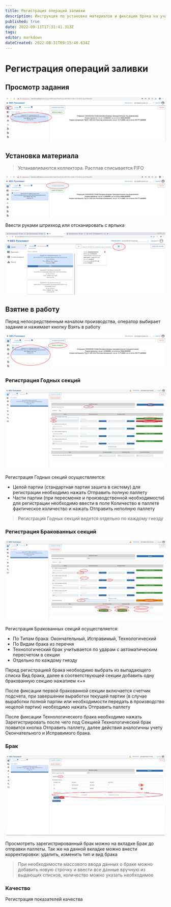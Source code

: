 ```yaml
---
title: Регистрация операций заливки
description: Инструкция по установке материалов и фиксации брака на участке плавки и заливки (РТ)
published: true
date: 2022-09-11T17:31:41.313Z
tags: 
editor: markdown
dateCreated: 2022-08-31T09:15:40.634Z
---
```


# Регистрация операций заливки

## Просмотр задания

![](<../../../assets/2 (1).png>)

## Установка материала

>Устанавливаются коллектора. Расплав списывается FIFO

![](<../../../assets/3 (8).png>)

Ввести руками штрихкод или отсканировать с ярлыка

![6.png](<../../../assets/4 (101).png>)

## Взятие в работу

Перед непосредственным началом производства, оператор выбирает задание и нажимает кнопку Взять в работу

![](<../../../assets/5 (18).png>)

### Регистрация Годных секций

![](<../../../assets/6 (18).png>)

Регистрация Годных секций осуществляется:

* Целой партии (стандартная партия зашита в систему) для регистрации необходимо нажать Отправить полную паллету
* Части партии (при пересменке и производственной необходимости) для регистрации необходимо ввести в поле Количество в паллете фактическое количество и нажать Отправить неполную паллету

>Регистрация Годных секций ведется отдельно по каждому гнезду

### Регистрация Бракованных секций

![](<../../../assets/7 (53).png>)

Регистрация Бракованных секций осуществляется:

* По Типам брака: Окончательный, Исправимый, Технологический
* По Видам брака из перечня
* Технологический брак учитывается по ударам с автоматическим пересчетом в секции
* Отдельно по каждому гнезду

Перед регистрацией брака необходимо выбрать из выпадающего списка Вид брака, далее в соответствующей секции добавить одну бракованную секцию нажатием «+»

После фиксации первой бракованной секции включается счетчик подсчета, при завершении выработки текущей партии (в случае выработки полной партии или необходимости передать в производство нецелой партии) необходимо нажать Отправить паллету

После фиксации Технологического брака необходимо нажать Зарегистрировать после чего под Секцией Технологический брак появится кнопка Отправить паллету, далее действия аналогичны учету Окончательного и Исправимого брака.

### Брак

![](<../../../assets/image (208).png>)

Просмотреть зарегистрированный брак можно на вкладке Брак до отправки паллеты. Так же на данной вкладке можно внести корректировки: удалить, изменить тип и вид брака

>При необходимости массового ввода данных о браке можно добавить новую строчку и ввести все данные вручную из выдающих списков, количество можно указать необходимое


### Качество

Регистрация показателей качества

